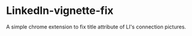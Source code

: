 # LinkedIn-vignette-fix
A simple chrome extension to fix title attribute of LI's connection pictures.
